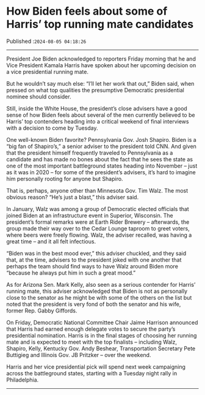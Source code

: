 # How Biden feels about some of Harris’ top running mate candidates

Published :`2024-08-05 04:18:26`

---

President Joe Biden acknowledged to reporters Friday morning that he and Vice President Kamala Harris have spoken about her upcoming decision on a vice presidential running mate.

But he wouldn’t say much else: “I’ll let her work that out,” Biden said, when pressed on what top qualities the presumptive Democratic presidential nominee should consider.

Still, inside the White House, the president’s close advisers have a good sense of how Biden feels about several of the men currently believed to be Harris’ top contenders heading into a critical weekend of final interviews with a decision to come by Tuesday.

One well-known Biden favorite? Pennsylvania Gov. Josh Shapiro. Biden is a “big fan of Shapiro’s,” a senior adviser to the president told CNN. And given that the president himself frequently traveled to Pennsylvania as a candidate and has made no bones about the fact that he sees the state as one of the most important battleground states heading into November – just as it was in 2020 – for some of the president’s advisers, it’s hard to imagine him personally rooting for anyone but Shapiro.

That is, perhaps, anyone other than Minnesota Gov. Tim Walz. The most obvious reason? “He’s just a blast,” this adviser said.

In January, Walz was among a group of Democratic elected officials that joined Biden at an infrastructure event in Superior, Wisconsin. The president’s formal remarks were at Earth Rider Brewery – afterwards, the group made their way over to the Cedar Lounge taproom to greet voters, where beers were freely flowing. Walz, the adviser recalled, was having a great time – and it all felt infectious.

“Biden was in the best mood ever,” this adviser chuckled, and they said that, at the time, advisers to the president joked with one another that perhaps the team should find ways to have Walz around Biden more “because he always put him in such a great mood.”

As for Arizona Sen. Mark Kelly, also seen as a serious contender for Harris’ running mate, this adviser acknowledged that Biden is not as personally close to the senator as he might be with some of the others on the list but noted that the president is very fond of both the senator and his wife, former Rep. Gabby Giffords.

On Friday, Democratic National Committee Chair Jaime Harrison announced that Harris had earned enough delegate votes to secure the party’s presidential nomination. Harris is in the final stages of choosing her running mate and is expected to meet with the top finalists – including Walz, Shapiro, Kelly, Kentucky Gov. Andy Beshear, Transportation Secretary Pete Buttigieg and Illinois Gov. JB Pritzker – over the weekend.

Harris and her vice presidential pick will spend next week campaigning across the battleground states, starting with a Tuesday night rally in Philadelphia.

---

